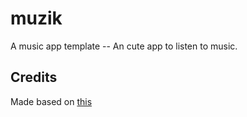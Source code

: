 # muzik

A music app template -- An cute app to listen to music.

## Credits

Made based on [this](https://flutterawesome.com/a-music-app-template-with-flutter/)

